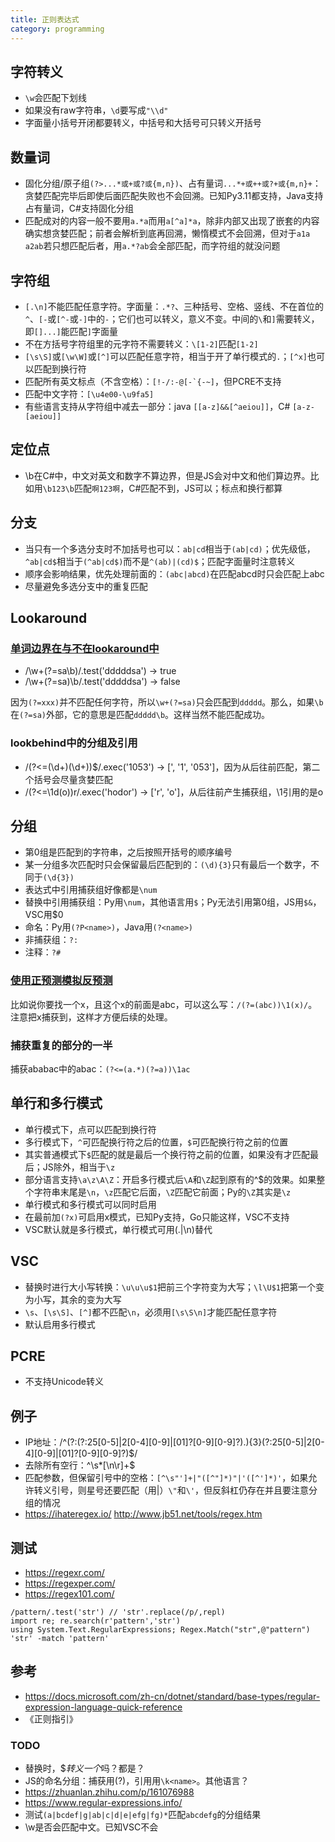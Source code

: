 ```yaml
---
title: 正则表达式
category: programming
---
```


## 字符转义

* `\w`会匹配下划线
* 如果没有raw字符串，`\d`要写成`"\\d"`
* 字面量小括号开闭都要转义，中括号和大括号可只转义开括号

## 数量词

* 固化分组/原子组`(?>...*或+或?或{m,n})`、占有量词`...*+或++或?+或{m,n}+`：贪婪匹配完毕后即使后面匹配失败也不会回溯。已知Py3.11都支持，Java支持占有量词，C#支持固化分组
* 匹配成对的内容一般不要用`a.*a`而用`a[^a]*a`，除非内部又出现了嵌套的内容确实想贪婪匹配；前者会解析到底再回溯，懒惰模式不会回溯，但对于`a1a a2ab`若只想匹配后者，用`a.*?ab`会全部匹配，而字符组的就没问题

## 字符组

* `[.\n]`不能匹配任意字符。字面量：`.*?`、三种括号、空格、竖线、不在首位的`^`、`[-`或`[^-`或`-]`中的`-`；它们也可以转义，意义不变。中间的`\`和`]`需要转义，即`[]...]`能匹配`]`字面量
* 不在方括号字符组里的元字符不需要转义：`\[1-2]`匹配`[1-2]`
* `[\s\S]`或`[\w\W]`或`[^]`可以匹配任意字符，相当于开了单行模式的`.`；`[^x]`也可以匹配到换行符
* 匹配所有英文标点（不含空格）：``[!-/:-@[-`{-~]``，但PCRE不支持
* 匹配中文字符：`[\u4e00-\u9fa5]`
* 有些语言支持从字符组中减去一部分：java `[[a-z]&&[^aeiou]]`，C# `[a-z-[aeiou]]`

## 定位点

* \b在C#中，中文对英文和数字不算边界，但是JS会对中文和他们算边界。比如用`\b123\b`匹配`啊123啊`，C#匹配不到，JS可以；标点和换行都算

## 分支

* 当只有一个多选分支时不加括号也可以：`ab|cd`相当于`(ab|cd)`；优先级低，`^ab|cd$`相当于`(^ab|cd$)`而不是`^(ab)|(cd)$`；匹配字面量时注意转义
* 顺序会影响结果，优先处理前面的：`(abc|abcd)`在匹配abcd时只会匹配上abc
* 尽量避免多选分支中的重复匹配

## Lookaround

### [单词边界在与不在lookaround中](https://www.zhihu.com/question/53734029)

* /\w+(?=sa\b)/.test('dddddsa') -> true
* /\w+(?=sa)\b/.test('dddddsa') -> false

因为`(?=xxx)`并不匹配任何字符，所以`\w+(?=sa)`只会匹配到`ddddd`。那么，如果`\b`在`(?=sa)`外部，它的意思是匹配`ddddd\b`。这样当然不能匹配成功。

### lookbehind中的分组及引用

* /(?<=(\d+)(\d+))$/.exec('1053') -> [', '1', '053']，因为从后往前匹配，第二个括号会尽量贪婪匹配
* /(?<=\1d(o))r/.exec('hodor') -> ['r', 'o']，从后往前产生捕获组，\1引用的是o

## 分组

* 第0组是匹配到的字符串，之后按照开括号的顺序编号
* 某一分组多次匹配时只会保留最后匹配到的：`(\d){3}`只有最后一个数字，不同于`(\d{3})`
* 表达式中引用捕获组好像都是`\num`
* 替换中引用捕获组：Py用`\num`，其他语言用`$`；Py无法引用第0组，JS用`$&`，VSC用$0
* 命名：Py用`(?P<name>)`，Java用`(?<name>)`
* 非捕获组：`?:`
* 注释：`?#`

### [使用正预测模拟反预测](https://www.zhihu.com/question/20154937/answer/189265675)

比如说你要找一个x，且这个x的前面是abc，可以这么写：`/(?=(abc))\1(x)/`。注意把x捕获到，这样才方便后续的处理。

### 捕获重复的部分的一半

捕获ababac中的abac：`(?<=(a.*)(?=a))\1ac`

## 单行和多行模式

* 单行模式下，点可以匹配到换行符
* 多行模式下，`^`可匹配换行符之后的位置，`$`可匹配换行符之前的位置
* 其实普通模式下`$`匹配的就是最后一个换行符之前的位置，如果没有才匹配最后；JS除外，相当于`\z`
* 部分语言支持`\a\z\A\Z`：开启多行模式后`\A`和`\Z`起到原有的^$的效果。如果整个字符串末尾是`\n`，`\z`匹配它后面，`\Z`匹配它前面；Py的`\Z`其实是`\z`
* 单行模式和多行模式可以同时启用
* 在最前加`(?x)`可启用x模式，已知Py支持，Go只能这样，VSC不支持
* VSC默认就是多行模式，单行模式可用(.|\n)替代

## VSC

* 替换时进行大小写转换：`\u\u\u$1`把前三个字符变为大写；`\l\U$1`把第一个变为小写，其余的变为大写
* `\s`、`[\s\S]`、`[^]`都不匹配`\n`，必须用`[\s\S\n]`才能匹配任意字符
* 默认启用多行模式

## PCRE

* 不支持Unicode转义

## 例子

* IP地址：/^(?:(?:25[0-5]|2[0-4][0-9]|[01]?[0-9][0-9]?)\.){3}(?:25[0-5]|2[0-4][0-9]|[01]?[0-9][0-9]?)$/
* 去除所有空行：^\s*[\n\r]+$
* 匹配参数，但保留引号中的空格：`[^\s"']+|"([^"]*)"|'([^']*)'`​，如果允许转义引号，则星号还要匹配（用|）`\"`和`\'`，但反斜杠仍存在并且要注意分组的情况
* https://ihateregex.io/ http://www.jb51.net/tools/regex.htm

## 测试

* https://regexr.com/
* https://regexper.com/
* https://regex101.com/

```
/pattern/.test('str') // 'str'.replace(/p/,repl)
import re; re.search(r'pattern','str')
using System.Text.RegularExpressions; Regex.Match("str",@"pattern")
'str' -match 'pattern'
```

## 参考

* https://docs.microsoft.com/zh-cn/dotnet/standard/base-types/regular-expression-language-quick-reference
* 《正则指引》

### TODO

* 替换时，$$转义一个$吗？都是？
* JS的命名分组：捕获用(?<name>)，引用用`\k<name>`。其他语言？
* https://zhuanlan.zhihu.com/p/161076988
* https://www.regular-expressions.info/
* 测试`(a|bcdef|g|ab|c|d|e|efg|fg)*`匹配`abcdefg`的分组结果
* \w是否会匹配中文。已知VSC不会
